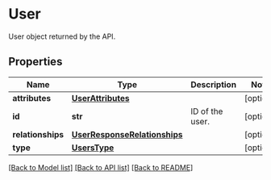 # User

User object returned by the API.

## Properties
Name | Type | Description | Notes
------------ | ------------- | ------------- | -------------
**attributes** | [**UserAttributes**](UserAttributes.md) |  | [optional] 
**id** | **str** | ID of the user. | [optional] 
**relationships** | [**UserResponseRelationships**](UserResponseRelationships.md) |  | [optional] 
**type** | [**UsersType**](UsersType.md) |  | [optional] 

[[Back to Model list]](README.md#documentation-for-models) [[Back to API list]](README.md#documentation-for-api-endpoints) [[Back to README]](README.md)



